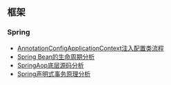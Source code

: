 ## 框架

### Spring

- [AnnotationConfigApplicationContext注入配置类流程](https://github.com/itlixudong/JavaNote/blob/main/src/spring/AnnotationConfigApplicationContext%E6%B3%A8%E5%85%A5%E9%85%8D%E7%BD%AE%E7%B1%BB%E6%B5%81%E7%A8%8B.md)
- [Spring Bean的生命周期分析](https://github.com/itlixudong/JavaNote/blob/main/src/spring/Spring%20Bean%E7%9A%84%E7%94%9F%E5%91%BD%E5%91%A8%E6%9C%9F%E5%88%86%E6%9E%90.md)
- [SpringAop底层源码分析](https://github.com/itlixudong/JavaNote/blob/main/src/spring/SpringAop%E5%BA%95%E5%B1%82%E6%BA%90%E7%A0%81%E5%88%86%E6%9E%90.md)
- [Spring声明式事务原理分析](https://github.com/itlixudong/JavaNote/blob/main/src/spring/Spring%E5%A3%B0%E6%98%8E%E5%BC%8F%E4%BA%8B%E5%8A%A1%E5%8E%9F%E7%90%86%E5%88%86%E6%9E%90.md)

